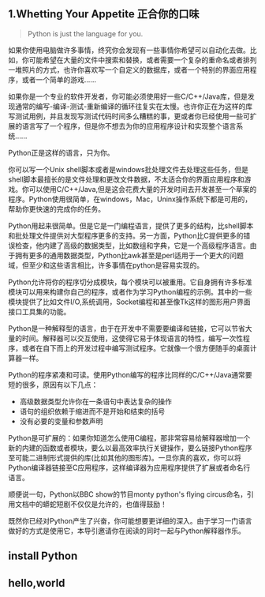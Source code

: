 ## 1.Whetting Your Appetite 正合你的口味
> Python is just the language for you.

如果你使用电脑做许多事情，终究你会发现有一些事情你希望可以自动化去做。比如，你可能希望在大量的文件中搜索和替换，或者需要一个复杂的重命名或者排列一堆照片的方式，也许你喜欢写一个自定义的数据库，或者一个特别的界面应用程序，或者一个简单的游戏......  

如果你是一个专业的软件开发者，你可能必须使用好一些C/C++/Java库，但是发现通常的编写-编译-测试-重新编译的循环往复实在太慢。也许你正在为这样的库写测试用例，并且发现写测试代码时间多么糟糕的事，更或者你已经使用一些可扩展的语言写了一个程序，但是你不想去为你的应用程序设计和实现整个语言系统......  

Python正是这样的语言，只为你。   

你可以写一个Unix shell脚本或者是windows批处理文件去处理这些任务，但是shell脚本最擅长的是文件处理和更改文件数据，不太适合你的界面应用程序和游戏。你可以使用C/C++/Java,但是这会花费大量的开发时间去开发甚至一个草案的程序。Python使用很简单，在windows，Mac，Uninx操作系统下都是可用的，帮助你更快速的完成你的任务。  

Python用起来很简单。但是它是一门编程语言，提供了更多的结构，比shell脚本和批处理文件提供对大型程序更多的支持。另一方面，Python比C提供更多的错误检查，他内建了高级的数据类型，比如数组和字典，它是一个高级程序语言。由于拥有更多的通用数据类型，Python比awk甚至是perl适用于一个更大的问题域，但至少和这些语言相比，许多事情在python是容易实现的。  

Python允许将你的程序切分成模块，每个模块可以被重用。它自身拥有许多标准模块可以用来构建你自己的程序，或者作为学习Python编程的示例。其中的一些模块提供了比如文件I/O,系统调用，Socket编程和甚至像Tk这样的图形用户界面接口工具集的功能。  

Python是一种解释型的语言，由于在开发中不需要要编译和链接，它可以节省大量的时间。解释器可以交互使用，这使得它易于体现语言的特性，编写一次性程序，或者在自下而上的开发过程中编写测试程序。它就像一个很方便随手的桌面计算器一样。  

Python的程序紧凑和可读。使用Python编写的程序比同样的C/C++/Java通常要短的很多，原因有以下几点：  
* 高级数据类型允许你在一条语句中表达复杂的操作  
* 语句的组织依赖于缩进而不是开始和结束的括号  
* 没有必要的变量和参数声明 

Python是可扩展的：如果你知道怎么使用C编程，那非常容易给解释器增加一个新的内建的函数或者模块，要么以最高效率执行关键操作，要么链接Python程序至可能二进制形式提供的库(比如其他的图形库)。一旦你真的喜欢，你可以将Python编译器链接至C应用程序，这样编译器为应用程序提供了扩展或者命名行语言。  

顺便说一句，Python以BBC show的节目monty python's flying circus命名，引用文档中的蟒蛇短剧不仅仅是允许的，也值得鼓励！  

既然你已经对Python产生了兴奋，你可能想要更详细的深入。由于学习一门语言做好的方式是使用它，本导引邀请你在阅读的同时一起与Python解释器作乐。  

## install Python
## hello,world
